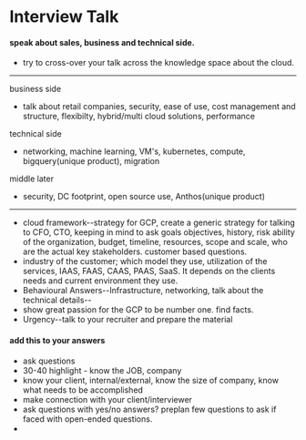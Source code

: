 # Interview Talk

#### speak about sales, business and technical side.

- try to cross-over your talk across the knowledge space about the cloud.
---
business side
- talk about retail companies, security, ease of use, cost management and structure, flexibilty, hybrid/multi cloud solutions, performance

technical side
- networking, machine learning, VM's, kubernetes, compute, bigquery(unique product), migration

middle later
- security, DC footprint, open source use, Anthos(unique product)
---

- cloud framework--strategy for GCP, create a generic strategy for talking to CFO, CTO, keeping in mind to ask goals objectives, history, risk ability of the organization, budget, timeline, resources, scope and scale, who are the actual key stakeholders. customer based questions.
- industry of the customer; which model they use, utilization of the services, IAAS, FAAS, CAAS, PAAS, SaaS. It depends on the clients needs and current environment they use.
- Behavioural Answers--Infrastructure, networking, talk about the technical details--
- show great passion for the GCP to be number one. find facts.
- Urgency--talk to your recruiter and prepare the material


#### add this to your answers

- ask questions
- 30-40 highlight - know the JOB, company
- know your client, internal/external, know the size of company, know what needs to be accomplished
- make connection with your client/interviewer
- ask questions with yes/no answers? preplan few questions to ask if faced with open-ended questions.
- 


